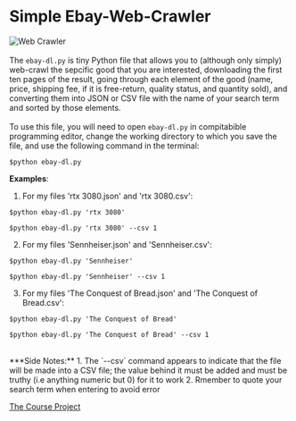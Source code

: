 # Simple Ebay-Web-Crawler
![Web Crawler](https://www.simplilearn.com/ice9/free_resources_article_thumb/what_is_Web_Crawler.jpg)
<br />
<br />
The `ebay-dl.py` is tiny Python file that allows you to (although only simply) web-crawl the sepcific good that you are interested, downloading the first ten pages of the result, going through each element of the good (name, price, shipping fee, if it is free-return, quality status, and quantity sold), and converting them into JSON or CSV file with the name of your search term and sorted by those elements.
<br />
<br />
To use this file, you will need to open `ebay-dl.py` in compitabible programming editor, change the working directory to which you save the file, and use the following command in the terminal:
<br />
```
$python ebay-dl.py 
```
**Examples**:

1. For my files 'rtx 3080.json' and 'rtx 3080.csv':
```
$python ebay-dl.py 'rtx 3080'
```
```
$python ebay-dl.py 'rtx 3080' --csv 1
```
2. For my files 'Sennheiser.json' and 'Sennheiser.csv':
```
$python ebay-dl.py 'Sennheiser'
```
```
$python ebay-dl.py 'Sennheiser' --csv 1
```
3. For my files 'The Conquest of Bread.json' and 'The Conquest of Bread.csv':
```
$python ebay-dl.py 'The Conquest of Bread'
```
```
$python ebay-dl.py 'The Conquest of Bread' --csv 1
```
<br />
***Side Notes:**
1. The `--csv` command appears to indicate that the file will be made into a CSV file; the value behind it must be added and must be truthy (i.e anything numeric but 0) for it to work
2. Rmember to quote your search term when entering to avoid error
<br />

[The Course Project](https://github.com/mikeizbicki/cmc-csci040/blob/2021fall/hw_03/README.md)
